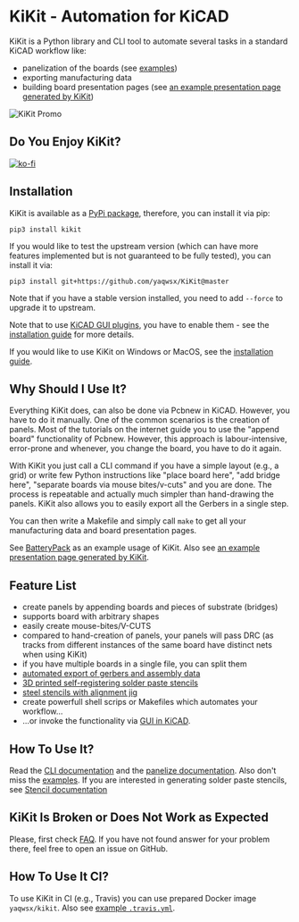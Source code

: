 # KiKit - Automation for KiCAD

KiKit is a Python library and CLI tool to automate several tasks in a standard
KiCAD workflow like:

- panelization of the boards (see [examples](doc/examples.md))
- exporting manufacturing data
- building board presentation pages (see [an example presentation page generated
  by KiKit](https://roboticsbrno.github.io/RB0002-BatteryPack))

![KiKit Promo](https://github.com/yaqwsx/KiKit/blob/master/doc/resources/promo.jpg?raw=true)

## Do You Enjoy KiKit?

[![ko-fi](https://www.ko-fi.com/img/githubbutton_sm.svg)](https://ko-fi.com/E1E2181LU)

## Installation

KiKit is available as a [PyPi package](https://pypi.org/project/KiKit/), therefore, you can install it via pip:

```
pip3 install kikit
```

If you would like to test the upstream version (which can have more features
implemented but is not guaranteed to be fully tested), you can install it via:

```
pip3 install git+https://github.com/yaqwsx/KiKit@master
```

Note that if you have a stable version installed, you need to add `--force` to
upgrade it to upstream.

Note that to use [KiCAD GUI plugins](doc/plugins.md), you have to enable them -
see the [installation guide](doc/installation.md) for more details.

If you would like to use KiKit on Windows or MacOS, see the [installation
guide](doc/installation.md).

## Why Should I Use It?

Everything KiKit does, can also be done via Pcbnew in KiCAD. However, you have
to do it manually. One of the common scenarios is the creation of panels. Most
of the tutorials on the internet guide you to use the "append board"
functionality of Pcbnew. However, this approach is labour-intensive, error-prone
and whenever, you change the board, you have to do it again.

With KiKit you just call a CLI command if you have a simple layout (e.g., a
grid) or write few Python instructions like "place board here", "add bridge
here", "separate boards via mouse bites/v-cuts" and you are done. The process is
repeatable and actually much simpler than hand-drawing the panels. KiKit also
allows you to easily export all the Gerbers in a single step.

You can then write a Makefile and simply call `make` to get all your
manufacturing data and board presentation pages.


See [BatteryPack](https://github.com/RoboticsBrno/RB0002-BatteryPack) as an
example usage of KiKit. Also see [an example presentation page generated by
KiKit](https://roboticsbrno.github.io/RB0002-BatteryPack).

## Feature List

- create panels by appending boards and pieces of substrate (bridges)
- supports board with arbitrary shapes
- easily create mouse-bites/V-CUTS
- compared to hand-creation of panels, your panels will pass DRC (as tracks from
  different instances of the same board have distinct nets when using KiKit)
- if you have multiple boards in a single file, you can split them
- [automated export of gerbers and assembly data](doc/fabrication.md)
- [3D printed self-registering solder paste stencils](doc/stencil.md)
- [steel stencils with alignment jig](doc/stencil.md)
- create powerfull shell scrips or Makefiles which automates your workflow...
- ...or invoke the functionality via [GUI in KiCAD](doc/plugins.md).

## How To Use It?

Read the [CLI documentation](doc/cli.md) and the [panelize
documentation](doc/panelization.md). Also don't miss the
[examples](doc/examples.md). If you are interested in generating solder paste
stencils, see [Stencil documentation](doc/stencil.md)

## KiKit Is Broken or Does Not Work as Expected

Please, first check [FAQ](doc/faq.md). If you have not found answer for your
problem there, feel free to open an issue on GitHub.

## How To Use It CI?

To use KiKit in CI (e.g., Travis) you can use prepared Docker image
`yaqwsx/kikit`. Also see [example `.travis.yml`](https://github.com/RoboticsBrno/RB0002-BatteryPack/blob/master/.travis.yml).